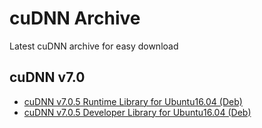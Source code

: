 # cuDNN Archive
Latest cuDNN archive for easy download


## cuDNN v7.0
* [cuDNN v7.0.5 Runtime Library for Ubuntu16.04 (Deb)](https://github.com/ashokpant/cudnn_archive/raw/master/v7.0/libcudnn7_7.0.5.15-1%2Bcuda9.0_amd64.deb)
* [cuDNN v7.0.5 Developer Library for Ubuntu16.04 (Deb)](https://github.com/ashokpant/cudnn_archive/raw/master/v7.0/libcudnn7-dev_7.0.5.15-1%2Bcuda9.0_amd64.deb)


